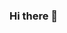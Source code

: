 ### Hi there 👋

<!--
**devGvieira/devGvieira** is a ✨ _special_ ✨ repository because its `README.md` (this file) appears on your GitHub profile.

Here are some ideas to get you started:

- 🔭 I’m currently working on data science, mostly on intelligent algorithms.
- 🌱 I’m currently learning PINNs and FCNs.
- 👯 I’m looking to collaborate on ...

- ⚡ Fun fact: I am graduated on physics and I currently work with data science, but I have worked for 6+ years on teaching not only physics, but also mathematics, English, history, phylosophy, sociology, geography and even arts.
-->
